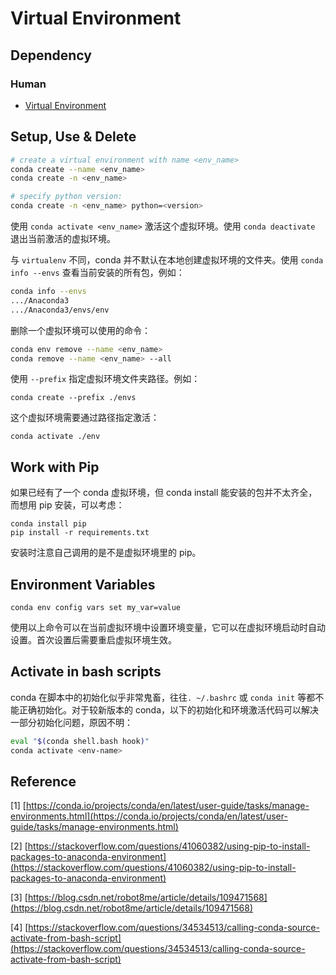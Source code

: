 # Virtual Environment

## Dependency

### Human

* [Virtual Environment](../../tools/python-tools/virtual-environment.md)

## Setup, Use & Delete

```bash
# create a virtual environment with name <env_name>
conda create --name <env_name>
conda create -n <env_name>

# specify python version:
conda create -n <env_name> python=<version>
```

使用 `conda activate <env_name>` 激活这个虚拟环境。使用 `conda deactivate` 退出当前激活的虚拟环境。

与 `virtualenv` 不同，conda 并不默认在本地创建虚拟环境的文件夹。使用 `conda info --envs` 查看当前安装的所有包，例如：

```bash
conda info --envs
.../Anaconda3
.../Anaconda3/envs/env
```

删除一个虚拟环境可以使用的命令：

```bash
conda env remove --name <env_name>
conda remove --name <env_name> --all
```

使用 `--prefix` 指定虚拟环境文件夹路径。例如：

```text
conda create --prefix ./envs
```

这个虚拟环境需要通过路径指定激活：

```text
conda activate ./env
```

## Work with Pip

如果已经有了一个 conda 虚拟环境，但 conda install 能安装的包并不太齐全，而想用 pip 安装，可以考虑：

```text
conda install pip
pip install -r requirements.txt
```

安装时注意自己调用的是不是虚拟环境里的 pip。

## Environment Variables

```text
conda env config vars set my_var=value
```

使用以上命令可以在当前虚拟环境中设置环境变量，它可以在虚拟环境启动时自动设置。首次设置后需要重启虚拟环境生效。

## Activate in bash scripts

conda 在脚本中的初始化似乎非常鬼畜，往往`. ~/.bashrc` 或 `conda init` 等都不能正确初始化。对于较新版本的 conda，以下的初始化和环境激活代码可以解决一部分初始化问题，原因不明：

```bash
eval "$(conda shell.bash hook)"
conda activate <env-name>
```

## Reference

\[1\] [https://conda.io/projects/conda/en/latest/user-guide/tasks/manage-environments.html](https://conda.io/projects/conda/en/latest/user-guide/tasks/manage-environments.html)

\[2\] [https://stackoverflow.com/questions/41060382/using-pip-to-install-packages-to-anaconda-environment](https://stackoverflow.com/questions/41060382/using-pip-to-install-packages-to-anaconda-environment)

\[3\] [https://blog.csdn.net/robot8me/article/details/109471568](https://blog.csdn.net/robot8me/article/details/109471568)

\[4\] [https://stackoverflow.com/questions/34534513/calling-conda-source-activate-from-bash-script](https://stackoverflow.com/questions/34534513/calling-conda-source-activate-from-bash-script)

